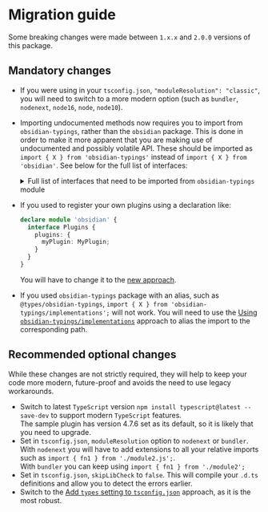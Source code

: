 # Migration guide

Some breaking changes were made between `1.x.x` and `2.0.0` versions of this package.

## Mandatory changes

- If you were using in your `tsconfig.json`, `"moduleResolution": "classic"`, you will need to switch to a more modern option (such as `bundler`, `nodenext`, `node16`, `node`, `node10`).
- Importing undocumented methods now requires you to import from `obsidian-typings`, rather than the `obsidian` package. This is done in order to make it more apparent that you are making use of undocumented and possibly volatile API. These should be imported as `import { X } from 'obsidian-typings'` instead of `import { X } from 'obsidian'`. See below for the full list of interfaces:

  <details>
    <summary>Full list of interfaces that need to be imported from <code>obsidian-typings</code> module</summary>
    <pre><code>AbstractSearchComponent
  Account
  AppMenuBarManager
  AppVaultConfig
  AppVaultConfigHotkeysRecord
  AudioRecorderPluginInstance
  BacklinkPluginInstance
  BaseEditor
  BookmarksPluginInstance
  CanvasConnection
  CanvasLeaf
  CanvasNode
  CanvasPluginInstance
  CanvasView
  ClipBoardManager
  CommandPalettePluginInstance
  Commands
  CommandsCommandsRecord
  CommandsEditorCommandsRecord
  ConfigItem
  CustomArrayDict
  CustomArrayDictDataRecord
  CustomCSS
  CustomCSSThemesRecord
  CustomCSSUpdatesRecord
  DailyNotesPluginInstance
  DataAdapterFilesRecord
  DataAdapterWatchersRecord
  Draggable
  DragManager
  DragStartEvent
  DropResult
  EditorSearchComponent
  EditorStatusPluginInstance
  EditorSuggests
  EmbedContext
  EmbeddableConstructor
  EmbeddedEditorView
  EmbedRegistry
  EmbedRegistryEmbedByExtensionRecord
  FileCacheEntry
  FileEntry
  FileExplorerLeaf
  FileExplorerPluginInstance
  FileExplorerView
  FileExplorerViewFileItemsRecord
  FileRecoveryPluginInstance
  FileSuggest
  FileSuggestManager
  FileTreeItem
  FoldInfo
  FoldManager
  FootnoteCache
  GlobalSearchLeaf
  GlobalSearchPluginInstance
  GraphPluginInstance
  HotkeyManager
  HotkeyManagerCustomKeysRecord
  HotkeyManagerDefaultKeysRecord
  HotkeysSettingTab
  HoverLinkEvent
  IFramedMarkdownEditor
  ImportedAttachments
  InfinityScroll
  InternalPlugin
  InternalPluginInstance
  InternalPluginNameInstancesMapping
  InternalPluginNameType
  InternalPlugins
  InternalPluginsConfigRecord
  KeyScope
  LeafEntry
  LinkChangeUpdate
  LinkUpdate
  LinkUpdaters
  LoadProgress
  MarkdownBaseView
  MarkdownImporterPluginInstance
  MarkdownScrollableEditView
  MenuSubmenuConfigRecord
  MetadataCacheFileCacheRecord
  MetadataCacheMetadataCacheRecord
  MetadataEditor
  MetadataEditorProperty
  MetadataTypeManager
  MetadataTypeManagerPropertiesRecord
  MetadataTypeManagerRegisteredTypeWidgetsRecord
  MetadataTypeManagerTypesRecord
  MetadataWidget
  MobileNavbar
  MobileToolbar
  NoteComposerPluginInstance
  ObsidianDOM
  ObsidianTouchEvent
  OutgoingLinkPluginInstance
  OutlinePluginInstance
  PagePreviewPluginInstance
  Plugins
  PluginsManifestsRecord
  PluginsPluginsRecord
  PluginUpdateManifest
  PositionedReference
  PropertiesPluginInstance
  PropertyEntryData
  PropertyInfo
  PropertyRenderContext
  PropertyWidget
  PropertyWidgetType
  PublishPluginInstance
  RandomNotePluginInstance
  ReadViewRenderer
  RecentFileTracker
  RendererSection
  Runnable
  SearchCursor
  SerializedWorkspace
  SerializedWorkspaceLeftRibbonHiddenItemsRecord
  SlashCommandPluginInstance
  SlidesPluginInstance
  StateHistory
  SuggestionContainer
  SwitcherPluginInstance
  SyncPluginInstance
  TableCell
  TableCellEditor
  TableEditor
  TagPanePluginInstance
  TemplatesPluginInstance
  ThemeManifest
  Token
  Tree
  TreeItem
  TreeNode
  VaultFileMapRecord
  ViewRegistry
  ViewRegistryTypeByExtensionRecord
  ViewRegistryViewByTypeRecord
  WeakMapWrapper
  WidgetEditorView
  WindowSelection
  WordCountPluginInstance
  WorkspaceHoverLinkSourcesRecord
  WorkspacesPluginInstance
  ZkPrefixerPluginInstance
  </code></pre>
  </details>

- If you used to register your own plugins using a declaration like:

    ```ts
    declare module 'obsidian' {
      interface Plugins {
        plugins: {
          myPlugin: MyPlugin;
        }
      }
    }
    ```

    You will have to change it to the [new approach](https://github.com/Fevol/obsidian-typings/blob/main/README.md#extend-with-your-own-typings).

- If you used `obsidian-typings` package with an alias, such as `@types/obsidian-typings`, `import { X } from 'obsidian-typings/implementations';` will not work. You will need to use the [Using `obsidian-typings/implementations`](https://github.com/Fevol/obsidian-typings/blob/main/README.md#using-obsidian-typings-implementations) approach to alias the import to the corresponding path.

## Recommended optional changes

While these changes are not strictly required, they will help to keep your code more modern, future-proof and avoids the need to use legacy workarounds.

- Switch to latest `TypeScript` version `npm install typescript@latest --save-dev` to support modern `TypeScript` features.<br>The sample plugin has version 4.7.6 set as its default, so it is likely that you need to upgrade. 
- Set in `tsconfig.json`, `moduleResolution` option to `nodenext` or `bundler`. <br>With `nodenext` you will have to add extensions to all your relative imports such as `import { fn1 } from './module2.js';`. <br>With `bundler` you can keep using `import { fn1 } from './module2';`
- Set in `tsconfig.json`, `skipLibCheck` to `false`. This will compile your `.d.ts` definitions and allow you to detect the errors earlier.
- Switch to the [Add `types` setting to `tsconfig.json`](https://github.com/Fevol/obsidian-typings/blob/main/README.md#add-types-setting-to-tsconfig-json) approach, as it is the most robust.
